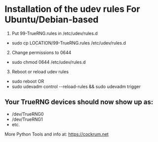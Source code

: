 Installation of the udev rules For Ubuntu/Debian-based
======================================================
1. Put 99-TrueRNG.rules in /etc/udev/rules.d
* sudo cp LOCATION/99-TrueRNG.rules /etc/udev/rules.d 
2. Change permissions to 0644
* sudo chmod 0644 /etc/udev/rules.d
3. Reboot or reload udev rules
* sudo reboot OR
* sudo udevadm control --reload-rules && sudo udevadm trigger
   
Your TrueRNG devices should now show up as:
-------------------------------------------
* /dev/TrueRNG0
* /dev/TrueRNG1
* etc. 

More Python Tools and info at:  https://cockrum.net
